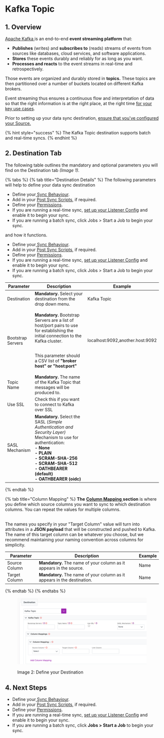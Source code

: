 # Kafka Topic

## 1. Overview

[Apache Kafka ](https://kafka.apache.org/intro)is an end-to-end **event streaming platform** that:

* **Publishes** (writes) and **subscribes to** (reads) streams of events from sources like databases, cloud services, and software applications.
* **Stores** these events durably and reliably for as long as you want.
* **Processes and reacts** to the event streams in real-time and retrospectively.

Those events are organized and durably stored in **topics.** These topics are then partitioned over a number of buckets located on different Kafka brokers.&#x20;

Event streaming thus ensures a continuous flow and interpretation of data so that the right information is at the right place, at the right time [for your key use cases](https://kafka.apache.org/powered-by).

Prior to setting up your data sync destination, [ensure that you've configured your Source.](../supported-data-sync-sources/)

{% hint style="success" %}
The Kafka Topic destination supports batch and real-time syncs.
{% endhint %}

## 2. Destination Tab

The following table outlines the mandatory and optional parameters you will find on the Destination tab _(Image 1)._

{% tabs %}
{% tab title="Destination Details" %}
The following parameters will help to define your data sync destination

* Define your[ Sync Behaviour](../building-data-syncs/sync-behaviour.md).
* Add in your [Post Sync Scripts](../building-data-syncs/advanced-settings/post-sync-scripts.md), if required.
* Define your [Permissions](../building-data-syncs/#2.-create-a-data-sync-configuration).
* If you are running a real-time sync, [set up your Listener Config](../supported-real-time-sync-stream-sources/) and enable it to begin your sync.
* If you are running a batch sync, click Jobs > Start a Job to begin your sync.

&#x20;and how it functions.

* Define your[ Sync Behaviour](../building-data-syncs/sync-behaviour.md).
* Add in your [Post Sync Scripts](../building-data-syncs/advanced-settings/post-sync-scripts.md), if required.
* Define your [Permissions](../building-data-syncs/#2.-create-a-data-sync-configuration).
* If you are running a real-time sync, [set up your Listener Config](../supported-real-time-sync-stream-sources/) and enable it to begin your sync.
* If you are running a batch sync, click Jobs > Start a Job to begin your sync.

<table><thead><tr><th>Parameter</th><th width="289.66666666666663">Description</th><th>Example</th></tr></thead><tbody><tr><td>Destination</td><td><strong>Mandatory.</strong> Select your destination from the drop down menu.</td><td>Kafka Topic</td></tr><tr><td>Bootstrap Servers</td><td><p><strong>Mandatory.</strong> Bootstrap Servers are a list of host/port pairs to use for establishing the initial connection to the Kafka cluster.</p><p><br>This parameter should a CSV list of <strong>"broker host" or "host:port"</strong></p></td><td>localhost:9092,another.host:9092</td></tr><tr><td>Topic Name</td><td><strong>Mandatory.</strong> The name of the Kafka Topic that messages will be produced to.</td><td></td></tr><tr><td>Use SSL</td><td>Check this if you want to connect to Kafka over SSL</td><td></td></tr><tr><td>SASL Mechanism</td><td><strong>Mandatory.</strong> Select the SASL (<em>Simple Authentication and Security Layer)</em> Mechanism to use for authentication:<br><strong>- None</strong><br><strong>- PLAIN</strong><br><strong>- SCRAM-SHA-256</strong><br><strong>- SCRAM-SHA-512</strong><br><strong>- OATHBEARER (default)</strong><br><strong>- OATHBEARER (oidc)</strong></td><td></td></tr></tbody></table>
{% endtab %}

{% tab title="Column Mapping" %}
**The** [**Column Mapping** ](../building-data-syncs/columns-and-mappings/#3.-column-mappings)**section** is where you define which source columns you want to sync to which destination columns. You can repeat the values for multiple columns.

\
The names you specify in your "Target Column" value will turn into attributes in a **JSON payload** that will be constructed and pushed to Kafka. The name of this target column can be whatever you choose, but we recommend maintaining your naming convention across columns for simplicity.

| Parameter     | Description                                                              | Example |
| ------------- | ------------------------------------------------------------------------ | ------- |
| Source Column | **Mandatory.** The name of your column as it appears in the source.      | Name    |
| Target Column | **Mandatory.** The name of your column as it appears in the destination. | Name    |
{% endtab %}
{% endtabs %}

<figure><img src="../../.gitbook/assets/image (418).png" alt=""><figcaption><p>Image 2: Define your Destination</p></figcaption></figure>

## 4. Next Steps

* Define your[ Sync Behaviour](../building-data-syncs/sync-behaviour.md).
* Add in your [Post Sync Scripts](../building-data-syncs/advanced-settings/post-sync-scripts.md), if required.
* Define your [Permissions](../building-data-syncs/#2.-create-a-data-sync-configuration).
* If you are running a real-time sync, [set up your Listener Config](../supported-real-time-sync-stream-sources/) and enable it to begin your sync.
* If you are running a batch sync, click **Jobs > Start a Job** to begin your sync.
